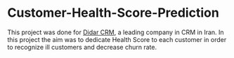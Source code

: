 # Customer-Health-Score-Prediction
This project was done for [Didar CRM](https://didar.me/?utm_channel=Paid&amp;utm_source=Adwords&amp;utm_medium=SearchResult&amp;utm_campaign=ret-general&amp;utm_term=retgeneral&amp;gclid=Cj0KCQjwvZCZBhCiARIsAPXbaju1H9OALYoi0lyvYUMeLGaWT5SGLnID1qnkM1PFi3uDU2WPdi_wFK8aAo_nEALw_wcB), a leading company in CRM in Iran. In this project the aim was to dedicate Health Score to each customer in order to recognize ill customers and decrease churn rate.

